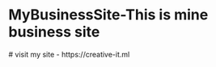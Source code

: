 <img scr="logo.svg"/>
<h1>MyBusinessSite-This is mine business site</h1>
# visit my site - https://creative-it.ml

